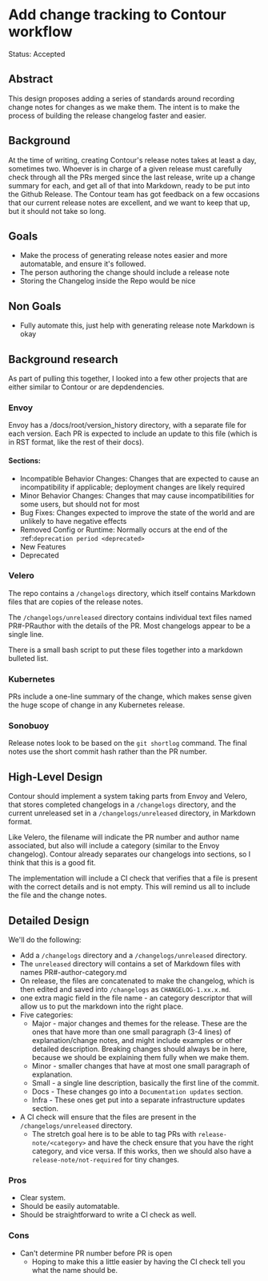 # Add change tracking to Contour workflow

Status: Accepted

## Abstract
This design proposes adding a series of standards around recording change notes for changes as we make them.
The intent is to make the process of building the release changelog faster and easier.

## Background
At the time of writing, creating Contour's release notes takes at least a day, sometimes two.
Whoever is in charge of a given release must carefully check through all the PRs merged since the last release, write up a change summary for each, and get all of that into Markdown, ready to be put into the Github Release.
The Contour team has got feedback on a few occasions that our current release notes are excellent, and we want to keep that up, but it should not take so long.

## Goals
- Make the process of generating release notes easier and more automatable, and ensure it's followed.
- The person authoring the change should include a release note
- Storing the Changelog inside the Repo would be nice

## Non Goals
- Fully automate this, just help with generating release note Markdown is okay

## Background research

As part of pulling this together, I looked into a few other projects that are either similar to Contour or are depdendencies.

### Envoy

Envoy has a /docs/root/version_history directory, with a separate file for each version. Each PR is expected to include an update to this file (which is in RST format, like the rest of their docs).

#### Sections:

- Incompatible Behavior Changes: Changes that are expected to cause an incompatibility if applicable; deployment changes are likely required
- Minor Behavior Changes: Changes that may cause incompatibilities for some users, but should not for most
- Bug Fixes: Changes expected to improve the state of the world and are unlikely to have negative effects
- Removed Config or Runtime: Normally occurs at the end of the :ref:`deprecation period <deprecated>`
- New Features
- Deprecated

### Velero

The repo contains a `/changelogs` directory, which itself contains Markdown files that are copies of the release notes.

The `/changelogs/unreleased` directory contains individual text files named PR#-PRauthor with the details of the PR.
Most changelogs appear to be a single line.

There is a small bash script to put these files together into a markdown bulleted list.

### Kubernetes

PRs include a one-line summary of the change, which makes sense given the huge scope of change in any Kubernetes release.

### Sonobuoy

Release notes look to be based on the `git shortlog` command.
The final notes use the short commit hash rather than the PR number.

## High-Level Design
Contour should implement a system taking parts from Envoy and Velero, that stores completed changelogs in a `/changelogs` directory,
and the current unreleased set in a `/changelogs/unreleased` directory, in Markdown format.

Like Velero, the filename will indicate the PR number and author name associated, but also will include a category (similar to the Envoy changelog).
Contour already separates our changelogs into sections, so I think that this is a good fit.

The implementation will include a CI check that verifies that a file is present with the correct details and is not empty.
This will remind us all to include the file and the change notes.

## Detailed Design

We'll do the following:

* Add a `/changelogs` directory and a `/changelogs/unreleased` directory.
* The `unreleased` directory will contains a set of Markdown files with names PR#-author-category.md
* On release, the files are concatenated to make the changelog, which is then edited and saved into `/changelogs` as `CHANGELOG-1.xx.x.md`.
* one extra magic field in the file name - an category descriptor that will allow us to put the markdown into the right place.
* Five categories:
  * Major - major changes and themes for the release. These are the ones that have more than one small paragraph (3-4 lines) of explanation/change notes, and might include examples or other detailed description.
  Breaking changes should always be in here, because we should be explaining them fully when we make them.
  * Minor - smaller changes that have at most one small paragraph of explanation.
  * Small - a single line description, basically the first line of the commit.
  * Docs - These changes go into a `Documentation updates` section.
  * Infra - These ones get put into a separate infrastructure updates section.
* A CI check will ensure that the files are present in the `/changelogs/unreleased` directory.
  * The stretch goal here is to be able to tag PRs with `release-note/<category>` and have the check ensure that you have the right category, and vice versa.
  If this works, then we should also have a `release-note/not-required` for tiny changes.


### Pros
- Clear system.
- Should be easily automatable.
- Should be straightforward to write a CI check as well.

### Cons
- Can't determine PR number before PR is open
  - Hoping to make this a little easier by having the CI check tell you what the name should be.
